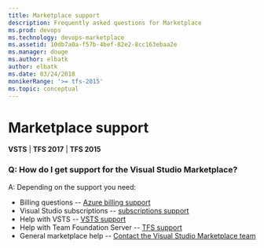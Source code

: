 ```yaml
---
title: Marketplace support 
description: Frequently asked questions for Marketplace 
ms.prod: devops
ms.technology: devops-marketplace
ms.assetid: 10db7a0a-f57b-4bef-82e2-8cc163ebaa2e
ms.manager: douge
ms.author: elbatk
author: elbatk
ms.date: 03/24/2018
monikerRange: '>= tfs-2015'
ms.topic: conceptual
---
```


#	Marketplace support

**VSTS** | **TFS 2017** | **TFS 2015**


### Q: How do I get support for the Visual Studio Marketplace?

A: Depending on the support you need:

* Billing questions -- [Azure billing support](https://portal.azure.com/#blade/Microsoft_Azure_Support/HelpAndSupportBlade)
* Visual Studio subscriptions -- [subscriptions support](https://visualstudio.microsoft.com/subscriptions/support)
* Help with VSTS -- [VSTS support](https://visualstudio.microsoft.com/team-services/support-visual-studio-team-services)
* Help with Team Foundation Server -- [TFS support](https://visualstudio.microsoft.com/team-services/tfs_support)
* General marketplace help -- [Contact the Visual Studio Marketplace team](mailto:vsmarketplace@microsoft.com)
